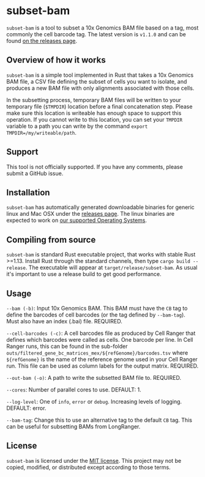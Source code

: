 # subset-bam

`subset-bam` is a tool to subset a 10x Genomics BAM file based on a tag, most commonly the cell barcode tag. The latest version is `v1.1.0` and can be found [on the releases page](https://github.com/10XGenomics/subset-bam/releases).

## Overview of how it works
`subset-bam` is a simple tool implemented in Rust that takes a 10x Genomics BAM file, a CSV file defining the subset of cells you want to isolate, and produces a new BAM file with only alignments associated with those cells.

In the subsetting process, temporary BAM files will be written to your temporary file (`$TMPDIR`) location before a final concatenation step. Please make sure this location is writeable has enough space to support this operation. If you cannot write to this location, you can set your `TMPDIR` variable to a path you can write by the command `export TMPDIR=/my/writeable/path`.

## Support
This tool is not officially supported. If you have any comments, please submit a GitHub issue.

## Installation

`subset-bam` has automatically generated downloadable binaries for generic linux and Mac OSX under the [releases page](https://github.com/10XGenomics/subset-bam/releases). The linux binaries are expected to work on [our supported Operating Systems](https://support.10xgenomics.com/os-support). 

## Compiling from source
`subset-bam` is standard Rust executable project, that works with stable Rust >=1.13. Install Rust through the standard channels, then type `cargo build --release`. The executable will appear at `target/release/subset-bam`. As usual it's important to use a release build to get good performance.

## Usage

`--bam (-b)`: Input 10x Genomics BAM. This BAM must have the `CB` tag to define the barcodes of cell barcodes (or the tag defined by `--bam-tag`). Must also have an index (.bai) file. REQUIRED.

`--cell-barcodes (-c)`: A cell barcodes file as produced by Cell Ranger that defines which barcodes were called as cells. One barcode per line. In Cell Ranger runs, this can be found in the sub-folder `outs/filtered_gene_bc_matrices_mex/${refGenome}/barcodes.tsv` where `${refGenome}` is the name of the reference genome used in your Cell Ranger run. This file can be used as column labels for the output matrix. REQUIRED.

`--out-bam (-o)`: A path to write the subsetted BAM file to. REQUIRED.

`--cores`: Number of parallel cores to use. DEFAULT: 1.

`--log-level`: One of `info`, `error` or `debug`. Increasing levels of logging. DEFAULT: error.

`--bam-tag`: Change this to use an alternative tag to the default `CB` tag. This can be useful for subsetting BAMs from LongRanger.

## License
`subset-bam` is licensed under the [MIT license](http://opensource.org/licenses/MIT). This project may not be copied, modified, or distributed except according to those terms.
